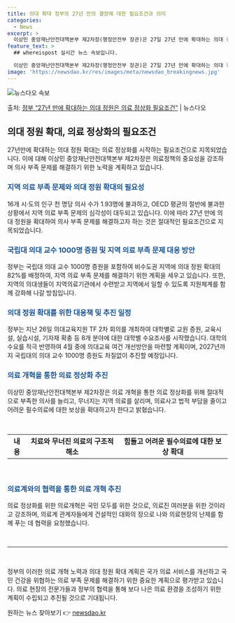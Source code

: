 ```yaml
---
title: 의대 확대 정부의 27년 만의 결정에 대한 필요조건과 의미
categories:
  - News
excerpt: >
  이상민 중앙재난안전대책본부 제2차장(행정안전부 장관)은 27일 27년 만에 확대하는 의대 정원 확대는 의료 …
feature_text: >
  ## whereispost 실시간 뉴스 속보입니다.

  이상민 중앙재난안전대책본부 제2차장(행정안전부 장관)은 27일 27년 만에 확대하는 의대 정원 확대는 의료 …
image: 'https://newsdao.kr/res/images/meta/newsdao_breakingnews.jpg'
---
```


![뉴스다오 속보](https://newsdao.kr/res/images/meta/newsdao_breakingnews.jpg)

<p>출처: <a href="https://newsdao.kr/3446" rel="dofollow">정부 “27년 만에 확대하는 의대 정원은 의료 정상화 필요조건”</a> | 뉴스다오</p>

<h2 data-ke-size="size26">의대 정원 확대, 의료 정상화의 필요조건</h2>
<p data-ke-size="size16">27년만에 확대하는 의대 정원 확대는 의료 정상화를 시작하는 필요조건으로 지목되었습니다. 이에 대해 이상민 중앙재난안전대책본부 제2차장은 의료정책의 중요성을 강조하며 의사 부족 문제를 해결하기 위한 노력을 계획하고 있습니다.</p>

<h3><b><span style="color: #1a5490;">지역 의료 부족 문제와 의대 정원 확대의 필요성</span></b></h3>
<p data-ke-size="size16">16개 시·도의 인구 천 명당 의사 수가 1.93명에 불과하고, OECD 평균의 절반에 불과한 상황에서 지역 의료 부족 문제의 심각성이 대두되고 있습니다. 이에 따라 27년 만에 의대 정원을 확대하여 의사 부족 문제를 해결하고자 하는 것은 절대적인 필요조건으로 지목되었습니다.</p>

<h3><b><span style="color: #1a5490;">국립대 의대 교수 1000명 증원 및 지역 의료 부족 문제 대응 방안</span></b></h3>
<p data-ke-size="size16">정부는 국립대 의대 교수 1000명 증원을 포함하여 비수도권 지역에 의대 정원 확대의 82%를 배정하여, 지역 의료 부족 문제를 해결하기 위한 계획을 세우고 있습니다. 또한, 지역의 의대생들이 지역의료기관에서 수련받고 지역에서 일할 수 있도록 지원체계를 함께 강화해 나갈 방침입니다.</p>

<h3><b><span style="color: #1a5490;">의대 정원 확대를 위한 대응책 및 추진 일정</span></b></h3>
<p data-ke-size="size16">정부는 지난 26일 의대교육지원 TF 2차 회의를 개최하여 대학별로 교원 증원, 교육시설, 실습시설, 기자재 확충 등 8개 분야에 대한 대학별 수요조사를 시작했습니다. 대학의 수요를 적극 반영하여 4월 중에 의대교육 여건 개선방안을 마련할 계획이며, 2027년까지 국립대의 의대 교수 1000명 증원도 차질없이 추진할 예정입니다.</p>

<h3><b><span style="color: #1a5490;">의료 개혁을 통한 의료 정상화 추진</span></b></h3>
<p data-ke-size="size16">이상민 중앙재난안전대책본부 제2차장은 의료 개혁을 통한 의료 정상화를 위해 절대적으로 부족한 의사를 늘리고, 무너지는 지역 의료를 살리며, 의료사고 법적 부담을 줄이고 어려운 필수의료에 대한 보상을 확대하고자 한다고 밝혔습니다.</p>

<p data-ke-size="size16">&nbsp;</p>
<table>
<tbody>
<tr>
<td style="text-align: center; height: 17px;"><b>내용</b></td>
<td style="text-align: center; height: 17px;"><b>치료와 무너진 의료의 구조적 해소</b></td>
<td style="text-align: center; height: 17px;"><b>힘들고 어려운 필수의료에 대한 보상 확대</b></td>
</tr>
</tbody>
</table>
<p data-ke-size="size16">&nbsp;</p>

<h3><b><span style="color: #1a5490;">의료계와의 협력을 통한 의료 개혁 추진</span></b></h3>
<p data-ke-size="size16">의료 정상화를 위한 의료개혁은 국민 모두를 위한 것으로, 의료진 여러분을 위한 것이라고 강조하며, 의료계 관계자들에게 건설적인 대화의 장으로 나와 의료현장의 난제를 함께 푸는 데 협력을 요청했습니다.</p>

<p data-ke-size="size16">&nbsp;</p>
<hr>
<p data-ke-size="size16">&nbsp;</p>

<p data-ke-size="size16">정부의 이러한 의료 개혁 노력과 의대 정원 확대 계획은 국가 의료 서비스를 개선하고 국민 건강을 위협하는 의료 부족 문제를 해결하기 위한 중요한 계획으로 평가받고 있습니다. 의료 현장의 전문가들과 정부의 협력을 통해 보다 나은 의료 환경을 조성하기 위한 계획이 수립되고 추진될 것으로 기대됩니다.</p> 

원하는 뉴스 찾아보기 👉 <a href="https://newsdao.kr" rel="dofollow">newsdao.kr</a>


